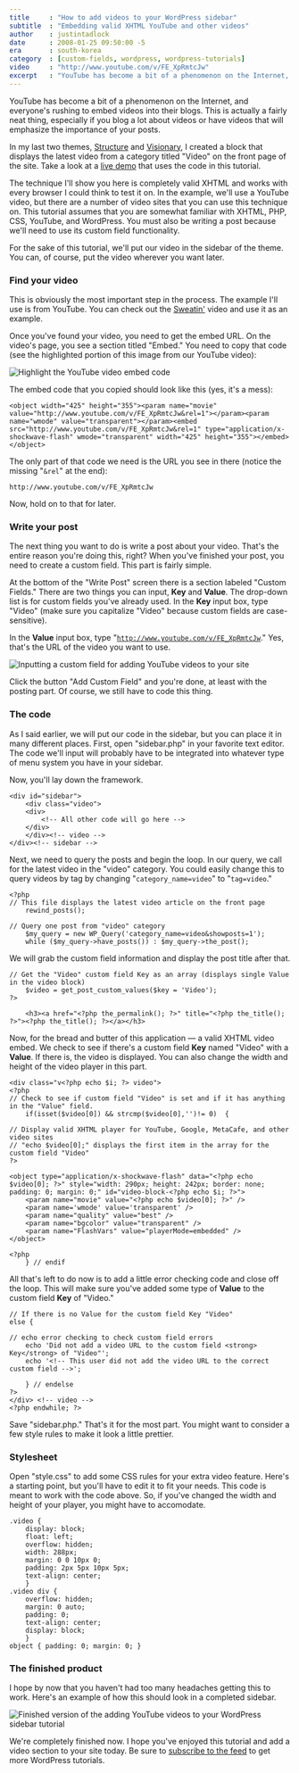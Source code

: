 ```yaml
---
title     : "How to add videos to your WordPress sidebar"
subtitle  : "Embedding valid XHTML YouTube and other videos"
author    : justintadlock
date      : 2008-01-25 09:50:00 -5
era       : south-korea
category  : [custom-fields, wordpress, wordpress-tutorials]
video     : "http://www.youtube.com/v/FE_XpRmtcJw"
excerpt   : "YouTube has become a bit of a phenomenon on the Internet, and everyone's rushing to embed videos into their blogs.  This is actually a fairly neat thing, especially if you blog a lot about videos or have videos that will emphasize the importance of your posts."
---
```


YouTube has become a bit of a phenomenon on the Internet, and everyone's rushing to embed videos into their blogs.  This is actually a fairly neat thing, especially if you blog a lot about videos or have videos that will emphasize the importance of your posts.

In my last two themes, <a href="http://justintadlock.com/archives/2007/12/09/structure-wordpress-theme" title="Structure WordPress theme: A CMS theme for big and small themes"> Structure</a> and <a href="http://justintadlock.com/archives/2007/11/04/visionary-wordpress-theme" title="Visionary: A WordPress theme for news and magazine sites"> Visionary</a>, I created a block that displays the latest video from a category titled "Video" on the front page of the site.  Take a look at a <a href="http://demo.justintadlock.com/index.php?wptheme=Structure" title="Structure WordPress theme demo"> live demo</a> that uses the code in this tutorial.

The technique I'll show you here is completely valid XHTML and works with every browser I could think to test it on.  In the example, we'll use a YouTube video, but there are a number of video sites that you can use this technique on.  This tutorial assumes that you are somewhat familiar with XHTML, PHP, CSS, YouTube, and WordPress.  You must also be writing a post because we'll need to use its custom field functionality.

For the sake of this tutorial, we'll put our video in the sidebar of the theme.  You can, of course, put the video wherever you want later.

<h3>Find your video</h3>

This is obviously the most important step in the process.  The example I'll use is from YouTube.  You can check out the <a href="http://youtube.com/watch?v=FE_XpRmtcJw" title="Sweatin: YouTube Video Example"> Sweatin'</a> video and use it as an example.

Once you've found your video, you need to get the embed URL.  On the video's page, you see a section titled "Embed."  You need to copy that code (see the highlighted portion of this image from our YouTube video):

<img src="http://justintadlock.com/blog/wp-content/uploads/2008/01/youtube-highlight.gif" alt="Highlight the YouTube video embed code" class="center i425x100" />

The embed code that you copied should look like this (yes, it's a mess):

<pre><code>&lt;object width="425" height="355"&gt;&lt;param name="movie" value="http://www.youtube.com/v/FE_XpRmtcJw&rel=1"&gt;&lt;/param&gt;&lt;param name="wmode" value="transparent"&gt;&lt;/param&gt;&lt;embed src="http://www.youtube.com/v/FE_XpRmtcJw&rel=1" type="application/x-shockwave-flash" wmode="transparent" width="425" height="355"&gt;&lt;/embed&gt;&lt;/object&gt;</code></pre>

The only part of that code we need is the URL you see in there (notice the missing "<code>&amp;rel</code>" at the end):

<pre><code>http://www.youtube.com/v/FE_XpRmtcJw</code></pre>

Now, hold on to that for later.

<h3>Write your post</h3>

The next thing you want to do is write a post about your video.  That's the entire reason you're doing this, right?  When you've finished your post, you need to create a custom field.  This part is fairly simple.

At the bottom of the "Write Post" screen there is a section labeled "Custom Fields."  There are two things you can input, <strong> Key</strong> and <strong> Value</strong>.  The drop-down list is for custom fields you've already used.  In the <strong> Key</strong> input box, type "Video" (make sure you capitalize "Video" because custom fields are case-sensitive).

In the <strong> Value</strong> input box, type "<code>http://www.youtube.com/v/FE_XpRmtcJw</code>."  Yes, that's the URL of the video you want to use.

<img src="http://justintadlock.com/blog/wp-content/uploads/2008/01/video-custom-field.gif" alt="Inputting a custom field for adding YouTube videos to your site" class="center i425x100" />

Click the button "Add Custom Field" and you're done, at least with the posting part.  Of course, we still have to code this thing.

<h3>The code</h3>

As I said earlier, we will put our code in the sidebar, but you can place it in many different places.  First, open "sidebar.php" in your favorite text editor.  The code we'll input will probably have to be integrated into whatever type of menu system you have in your sidebar.

Now, you'll lay down the framework.

<pre><code>&lt;div id="sidebar"&gt;
	&lt;div class="video"&gt;
	&lt;div&gt;
		&lt;!-- All other code will go here --&gt;
	&lt;/div&gt;
	&lt;/div&gt;&lt;!-- video --&gt;
&lt;/div&gt;&lt;!-- sidebar --></code></pre>

Next, we need to query the posts and begin the loop.  In our query, we call for the latest video in the "video" category.  You could easily change this to query videos by tag by changing "<code>category_name=video</code>" to "<code>tag=video</code>."

<pre><code>&lt;?php
// This file displays the latest video article on the front page
	rewind_posts();

// Query one post from "video" category
	$my_query = new WP_Query('category_name=video&showposts=1');
	while ($my_query-&gt;have_posts()) : $my_query-&gt;the_post();</code></pre>

We will grab the custom field information and display the post title after that.

<pre><code>// Get the "Video" custom field Key as an array (displays single Value in the video block)
	$video = get_post_custom_values($key = 'Video');
?&gt;

	&lt;h3&gt;&lt;a href="&lt;?php the_permalink(); ?&gt;" title="&lt;?php the_title(); ?&gt;"&gt;&lt;?php the_title(); ?&gt;&lt;/a&gt;&lt;/h3&gt;</code></pre>

Now, for the bread and butter of this application &mdash; a valid XHTML video embed.  We check to see if there's a custom field <strong> Key</strong> named "Video" with a <strong> Value</strong>.  If there is, the video is displayed.  You can also change the width and height of the video player in this part.

<pre><code>&lt;div class="v&lt;?php echo $i; ?&gt; video"&gt;
&lt;?php
// Check to see if custom field "Video" is set and if it has anything in the "Value" field.
	if(isset($video[0]) && strcmp($video[0],'')!= 0)  {

// Display valid XHTML player for YouTube, Google, MetaCafe, and other video sites
// "echo $video[0];" displays the first item in the array for the custom field "Video"
?&gt;

&lt;object type="application/x-shockwave-flash" data="&lt;?php echo $video[0]; ?&gt;" style="width: 290px; height: 242px; border: none; padding: 0; margin: 0;" id="video-block-&lt;?php echo $i; ?&gt;"&gt;
	&lt;param name="movie" value="&lt;?php echo $video[0]; ?&gt;" /&gt;
	&lt;param name='wmode' value='transparent' /&gt;
	&lt;param name="quality" value="best" /&gt;
	&lt;param name="bgcolor" value="transparent" /&gt;
	&lt;param name="FlashVars" value="playerMode=embedded" /&gt;
&lt;/object&gt;

&lt;?php
	} // endif</code></pre>

All that's left to do now is to add a little error checking code and close off the loop.  This will make sure you've added some type of <strong> Value</strong> to the custom field <strong> Key</strong> of "Video."

<pre><code>// If there is no Value for the custom field Key "Video"
else {

// echo error checking to check custom field errors
	echo 'Did not add a video URL to the custom field &lt;strong&gt; Key&lt;/strong&gt; of "Video"';
	echo '&lt;!-- This user did not add the video URL to the correct custom field --&gt;';

	} // endelse
?&gt;
&lt;/div&gt; &lt;!-- video --&gt;
&lt;?php endwhile; ?&gt;</code></pre>

Save "sidebar.php."  That's it for the most part.  You might want to consider a few style rules to make it look a little prettier.

<h3>Stylesheet</h3>

Open "style.css" to add some CSS rules for your extra video feature.  Here's a starting point, but you'll have to edit it to fit your needs.  This code is meant to work with the code above.  So, if you've changed the width and height of your player, you might have to accomodate.

<pre><code>.video {
	display: block;
	float: left;
	overflow: hidden;
	width: 288px;
	margin: 0 0 10px 0;
	padding: 2px 5px 10px 5px;
	text-align: center;
	}
.video div {
	overflow: hidden;
	margin: 0 auto;
	padding: 0;
	text-align: center;
	display: block;
	}
object { padding: 0; margin: 0; }</code></pre>

<h3>The finished product</h3>

I hope by now that you haven't had too many headaches getting this to work.  Here's an example of how this should look in a completed sidebar.

<img src="http://justintadlock.com/blog/wp-content/uploads/2008/01/video-finished.jpg" alt="Finished version of the adding YouTube videos to your WordPress sidebar tutorial" class="center i300x225" />

We're completely finished now.  I hope you've enjoyed this tutorial and add a video section to your site today.  Be sure to <a href="http://feeds.feedburner.com/justintadlock" title="Subscribe to the feed"> subscribe to the feed</a> to get more WordPress tutorials.
